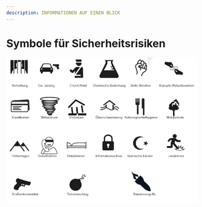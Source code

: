 ```yaml
---
description: INFORMATIONEN AUF EINEN BLICK
---
```


# Symbole für Sicherheitsrisiken

![](../.gitbook/assets/sicherheitsrisiken_icons.JPG)


